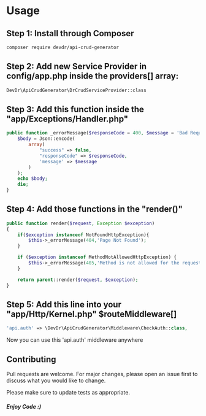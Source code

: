 # Usage

## Step 1: Install through Composer

```bash 
composer require devdr/api-crud-generator
```

## Step 2: Add new Service Provider in config/app.php inside the providers[] array:

```bash
DevDr\ApiCrudGenerator\DrCrudServiceProvider::class
```

## Step 3: Add this function inside the "app/Exceptions/Handler.php"

```php
public function _errorMessage($responseCode = 400, $message = 'Bad Request'){
    $body = Json::encode(
        array(
            "success" => false,
            "responseCode" => $responseCode,
            'message' => $message
        )
    );
    echo $body;
    die;
}
```

## Step 4: Add those functions in the "render()"

```php
public function render($request, Exception $exception)
{
    if($exception instanceof NotFoundHttpException){
        $this->_errorMessage(404,'Page Not Found');
    }

    if ($exception instanceof MethodNotAllowedHttpException) {
        $this->_errorMessage(405,'Method is not allowed for the requested route');
    }

    return parent::render($request, $exception);
}
```
## Step 5: Add this line into your "app/Http/Kernel.php" $routeMiddleware[]

```php
'api.auth' => \DevDr\ApiCrudGenerator\Middleware\CheckAuth::class,
```
Now you can use this 'api.auth' middleware anywhere


## Contributing
Pull requests are welcome. For major changes, please open an issue first to discuss what you would like to change.

Please make sure to update tests as appropriate.

##### Enjoy Code :)
